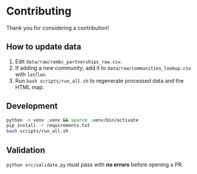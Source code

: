 # Contributing

Thank you for considering a contribution!

## How to update data
1. Edit `data/raw/rembc_partnerships_raw.csv`.
2. If adding a *new community*, add it to `data/raw/communities_lookup.csv` with `lat`/`lon`.
3. Run `bash scripts/run_all.sh` to regenerate processed data and the HTML map.

## Development
```bash
python -m venv .venv && source .venv/bin/activate
pip install -r requirements.txt
bash scripts/run_all.sh
```

## Validation
`python src/validate.py` must pass with **no errors** before opening a PR.
